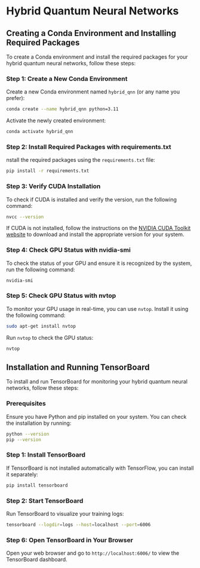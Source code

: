 # Hybrid Quantum Neural Networks

## Creating a Conda Environment and Installing Required Packages

To create a Conda environment and install the required packages for your hybrid quantum neural networks, follow these steps:

### Step 1: Create a New Conda Environment

Create a new Conda environment named `hybrid_qnn` (or any name you prefer):

```sh
conda create --name hybrid_qnn python=3.11
```

Activate the newly created environment:

```sh
conda activate hybrid_qnn
```

### Step 2: Install Required Packages with requirements.txt

nstall the required packages using the `requirements.txt` file:

```sh
pip install -r requirements.txt
```

### Step 3: Verify CUDA Installation

To check if CUDA is installed and verify the version, run the following command:

```sh
nvcc --version
```
If CUDA is not installed, follow the instructions on the [NVIDIA CUDA Toolkit website](https://developer.nvidia.com/cuda-toolkit) to download and install the appropriate version for your system.

### Step 4: Check GPU Status with nvidia-smi

To check the status of your GPU and ensure it is recognized by the system, run the following command:

```sh
nvidia-smi
```

### Step 5: Check GPU Status with nvtop

To monitor your GPU usage in real-time, you can use `nvtop`. Install it using the following command:

```sh
sudo apt-get install nvtop
```

Run `nvtop` to check the GPU status:

```sh
nvtop
```

## Installation and Running TensorBoard

To install and run TensorBoard for monitoring your hybrid quantum neural networks, follow these steps:

### Prerequisites

Ensure you have Python and pip installed on your system. You can check the installation by running:

```sh
python --version
pip --version
```

### Step 1: Install TensorBoard

If TensorBoard is not installed automatically with TensorFlow, you can install it separately:

```sh
pip install tensorboard
```

### Step 2: Start TensorBoard

Run TensorBoard to visualize your training logs:

```sh
tensorboard --logdir=logs --host=localhost --port=6006
```

### Step 6: Open TensorBoard in Your Browser

Open your web browser and go to `http://localhost:6006/` to view the TensorBoard dashboard.

